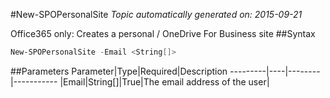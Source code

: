 #New-SPOPersonalSite
*Topic automatically generated on: 2015-09-21*

Office365 only: Creates a personal / OneDrive For Business site
##Syntax
```powershell
New-SPOPersonalSite -Email <String[]>
```


##Parameters
Parameter|Type|Required|Description
---------|----|--------|-----------
|Email|String[]|True|The email address of the user|
